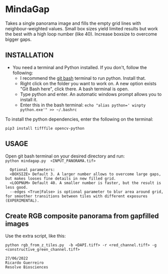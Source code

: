 # MindaGap
   Takes a single panorama image and fills the empty grid lines with neighbour-weighted values.
   Small box sizes yield limited results but work the best with a high loop number (like 40).  Increase boxsize to overcome bigger gaps.
   
   
INSTALLATION 
------------    

 - You need a terminal and Python installed. If you don't, follow the following:
   - I recommend the [git bash](https://github.com/git-for-windows/git/releases/download/v2.37.2.windows.2/Git-2.37.2.2-64-bit.exe) terminal to run python. Install that. 
   - Right click on the folder you want to work on. A new option exists "Git Bash here", click there. A bash terminal is open.
   - Type python and enter. An automatic windows prompt allows you to install it.
   - Enter this in the bash terminal: ```echo "alias python=' winpty python.exe'" >> ~/.bashrc```

To install the python dependencies, enter the following on the terminal:

```pip3 install tifffile opencv-python  ```
   
USAGE  
-----------
Open git bash terminal on your desired directory and run:    
 ```python mindagap.py  <INPUT_PANORAMA.tif>```

      Optional parameters:
      <BOXSIZE> Default 3. A larger number allows to overcome large gaps, but makes looses fine details in new filled grid.      
      <LOOPNUM> Default 40. A smaller number is faster, but the result is less good.       
      --edges <True|False> is optional parameter to blur area around grid, for smoother transitions between tiles with different exposures (EXPERIMENTAL).   
   
   
Create RGB composite panorama from gapfilled images  
-----------
Use the extra script, like this:

 ```python rgb_from_z_tiles.py  -b <DAPI.tiff> -r <red_channel.tiff> -g <constructive_green_channel.tiff>  ```



    27/06/2022
    Ricardo Guerreiro
    Resolve Biosciences
    
    
